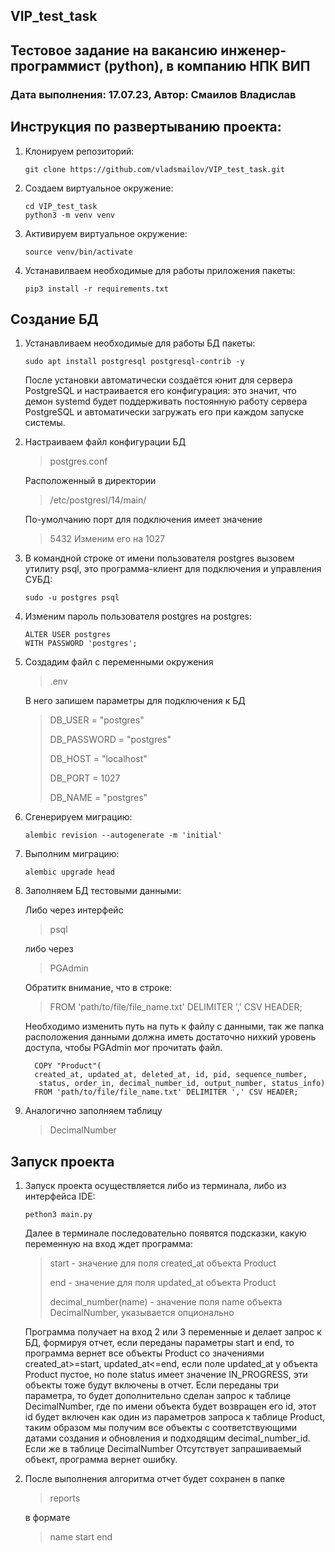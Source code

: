 ## VIP_test_task
## Тестовое задание на вакансию инженер-программист (python), в компанию НПК ВИП
### Дата выполнения: 17.07.23, Автор: Смаилов Владислав
## Инструкция по развертыванию проекта:
1. Клонируем репозиторий:

   ```git clone https://github.com/vladsmailov/VIP_test_task.git```

3. Создаем виртуальное окружение:

   ```
   cd VIP_test_task
   python3 -m venv venv
   ```

5. Активируем виртуальное окружение:

   ```source venv/bin/activate```

6. Устанавилваем необходимые для работы приложения пакеты:

   ```pip3 install -r requirements.txt```

## Создание БД

1. Устанавливаем необходимые для работы БД пакеты:

   ```sudo apt install postgresql postgresql-contrib -y ```


   После установки автоматически создаётся юнит для сервера PostgreSQL и настраивается его конфигурация:
   это значит, что демон systemd будет поддерживать постоянную работу сервера PostgreSQL и автоматически загружать его при каждом запуске системы.


2. Настраиваем файл конфигурации БД

   > postgres.conf

   Расположенный в директории

   > /etc/postgresl/14/main/

   По-умолчанию порт для подключения имеет значение

   >5432
   >Изменим его на
   >1027

3. В командной строке от имени пользователя postgres вызовем утилиту psql, это программа-клиент для подключения и управления СУБД:

   ```sudo -u postgres psql```
  

4. Изменим пароль пользователя postgres на postgres:

   ```
   ALTER USER postgres
   WITH PASSWORD 'postgres';
   ```

5. Создадим файл с переменными окружения

    >    .env
    
    В него запишем параметры для подключения к БД

   >DB_USER = "postgres"
   > 
   >DB_PASSWORD = "postgres"
   > 
   >DB_HOST = "localhost"
   > 
   >DB_PORT = 1027
   > 
   >DB_NAME = "postgres"

6. Сгенерируем миграцию:

   ```alembic revision --autogenerate -m 'initial' ```


7. Выполним миграцию:

   ```alembic upgrade head```
   

8. Заполняем БД тестовыми данными:

   Либо через интерфейс 
        
    >    psql

      либо через  
    
    >PGAdmin
   
   Обратитк внимание, что в строке:

   >FROM 'path/to/file/file_name.txt' DELIMITER ',' CSV HEADER;

   Необходимо изменить путь на путь к файлу с данными, так же папка расположения данными должна иметь достаточно нихкий уровень доступа, чтобы PGAdmin мог прочитать файл.

    ```
      COPY "Product"(
      created_at, updated_at, deleted_at, id, pid, sequence_number,
       status, order_in, decimal_number_id, output_number, status_info)
      FROM 'path/to/file/file_name.txt' DELIMITER ',' CSV HEADER;
    ```

9. Аналогично заполняем таблицу 
   > DecimalNumber
   
## Запуск проекта

1. Запуск проекта осуществляется либо из терминала, либо из интерфейса IDE:

   ```pethon3 main.py ```

    Далее в терминале последовательно появятся подсказки, какую переменную на вход ждет программа:

   >start - значение для поля created_at объекта Product
   > 
   >end - значение для поля updated_at объекта Product
   > 
   >decimal_number(name) - значение поля name объекта DecimalNumber, указывается опционально

   Программа получает на вход 2 или 3 переменные и делает запрос к БД, формируя отчет, если переданы параметры start и end, то программа вернет все объекты Product со значениями created_at>=start, updated_at<=end, если поле updated_at у объекта Product пустое, но поле status имеет значение IN_PROGRESS, эти объекты тоже будут включены в отчет.
   Если переданы три параметра, то будет дополнительно сделан запрос к таблице DecimalNumber, где по имени объекта будет возвращен его id, этот id будет включен как один из параметров запроса к таблице Product, таким образом мы получим все объекты с соответствующими датами создания и обновления и подходящим decimal_number_id. Если же в таблице DecimalNumber Отсутствует запрашиваемый объект, программа вернет ошибку.


2. После выполнения алгоритма отчет будет сохранен в папке
   
   > reports
    
   в формате 

   > name start end
